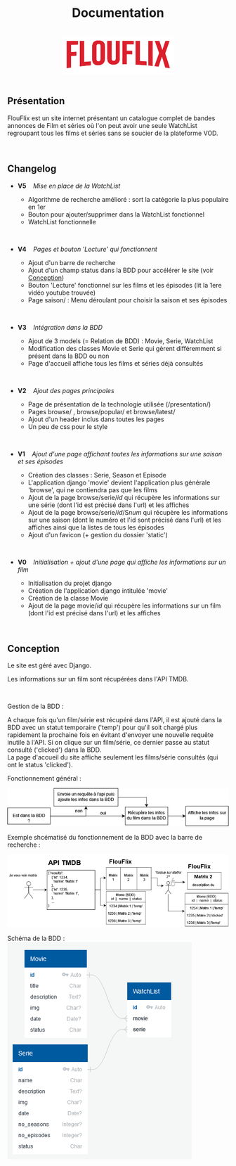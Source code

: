 # <div align="center"> Documentation </div>

<br>

<div align="center"><img src="img/flouflix.png"></img></div>

<br>

## Présentation

FlouFlix est un site internet présentant un catalogue complet de bandes annonces de Film et séries où l'on peut avoir une seule WatchList regroupant tous les films et séries sans se soucier de la plateforme VOD.


<br>

## Changelog

- **V5** &nbsp;&nbsp; *Mise en place de la WatchList*

  * Algorithme de recherche amélioré : sort la catégorie la plus populaire en 1er
  * Bouton pour ajouter/supprimer dans la WatchList fonctionnel
  * WatchList fonctionnelle

<br>

- **V4** &nbsp;&nbsp; *Pages et bouton 'Lecture' qui fonctionnent*

  * Ajout d'un barre de recherche
  * Ajout d'un champ status dans la BDD pour accélérer le site (voir [Conception](#conception)</a>) 
  * Bouton 'Lecture' fonctionnel sur les films et les épisodes (lit la 1ere vidéo youtube trouvée)
  * Page saison/ : Menu déroulant pour choisir la saison et ses épisodes

<br>

- **V3** &nbsp;&nbsp; *Intégration dans la BDD*

  * Ajout de 3 models (= Relation de BDD) : Movie, Serie, WatchList
  * Modification des classes Movie et Serie qui gèrent différemment si présent dans la BDD ou non
  * Page d'accueil affiche tous les films et séries déjà consultés

<br>

- **V2** &nbsp;&nbsp; *Ajout des pages principales*

  * Page de présentation de la technologie utilisée (/presentation/)
  * Pages browse/  ,   browse/popular/  et  browse/latest/
  * Ajout d'un header inclus dans toutes les pages
  * Un peu de css pour le style

<br>

- **V1** &nbsp;&nbsp; *Ajout d'une page affichant toutes les informations sur une saison et ses épisodes*

  * Création des classes : Serie, Season et Episode
  * L'application django 'movie' devient l'application plus générale 'browse', qui ne contiendra pas que les films
  * Ajout de la page browse/serie/*id* qui récupère les informations sur une série (dont l'id est précisé dans l'url) et les affiches
  * Ajout de la page browse/serie/*id*/S*num* qui récupère les informations sur une saison (dont le numéro et l'id sont précisé dans l'url) et les affiches ainsi que la listes de tous les épisodes
  * Ajout d'un favicon (+ gestion du dossier 'static')

<br>

- **V0** &nbsp;&nbsp; *Initialisation + ajout d'une page qui affiche les informations sur un film*

  * Initialisation du projet django
  * Création de l'application django intitulée 'movie'
  * Création de la classe Movie
  * Ajout de la page movie/*id* qui récupère les informations sur un film (dont l'id est précisé dans l'url) et les affiches

<br>

<h2 id="conception">Conception</h2>

Le site est géré avec Django.
<br>

Les informations sur un film sont récupérées dans l'API TMDB.

<br>

Gestion de la BDD : 

A chaque fois qu'un film/série est récupéré dans l'API, il est ajouté dans la BDD avec un statut temporaire ('temp') pour qu'il soit chargé plus rapidement la prochaine fois en évitant d'envoyer une nouvelle requête inutile à l'API.
Si on clique sur un film/série, ce dernier passe au statut consulté ('clicked') dans la BDD. <br>
La page d'accueil du site affiche seulement les films/série consultés (qui ont le status 'clicked').

Fonctionnement général :

![](img/affiche.png)

Exemple shcématisé du fonctionnement de la BDD avec la barre de recherche  :

![](img/search.png)

Schéma de la BDD :
![](img/BDD.png)